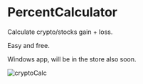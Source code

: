 # PercentCalculator
Calculate crypto/stocks gain + loss.

Easy and free.

Windows app, will be in the store also soon.

![cryptoCalc](https://user-images.githubusercontent.com/859222/138618189-b6ea5515-1d07-444d-b56e-8af74d699315.png)
